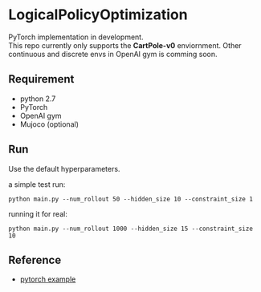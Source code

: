 # LogicalPolicyOptimization

PyTorch implementation in development.     
This repo currently only supports the **CartPole-v0** enviornment. Other continuous and discrete envs in OpenAI gym is comming soon. 

## Requirement
- python 2.7
- PyTorch
- OpenAI gym
- Mujoco (optional)


## Run
Use the default hyperparameters.

a simple test run:
```
python main.py --num_rollout 50 --hidden_size 10 --constraint_size 1
```

running it for real:
```
python main.py --num_rollout 1000 --hidden_size 15 --constraint_size 10
```
## Reference
- [pytorch example](https://github.com/pytorch/examples/blob/master/reinforcement_learning/reinforce.py)
